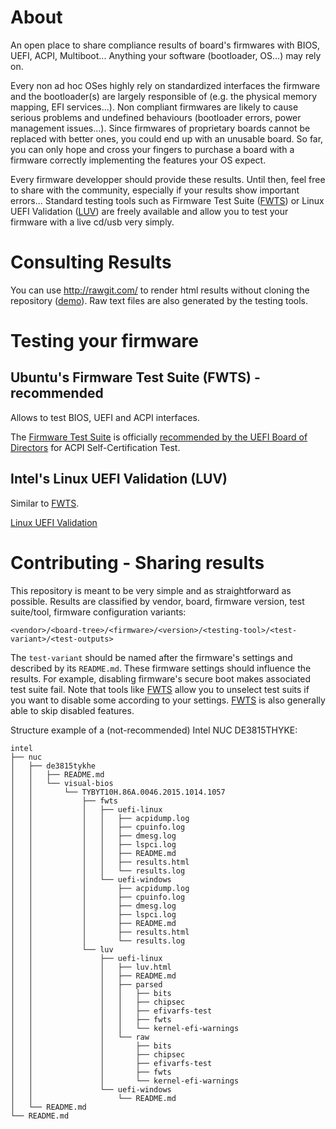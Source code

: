 # About

An open place to share compliance results of board's firmwares with BIOS, UEFI, ACPI,
Multiboot... Anything your software (bootloader, OS...) may rely on.

Every non ad hoc OSes highly rely on standardized interfaces the firmware and the bootloader(s)
are largely responsible of (e.g. the physical memory mapping, EFI services...). Non compliant
firmwares are likely to cause serious problems and undefined behaviours (bootloader errors, power
management issues...). Since firmwares of proprietary boards cannot be replaced with better ones,
you could end up with an unusable board. So far, you can only hope and cross your fingers to
purchase a board with a firmware correctly implementing the features your OS expect.

Every firmware developper should provide these results. Until then, feel free to share with the
community, especially if your results show important errors... Standard testing tools such as
Firmware Test Suite ([FWTS]) or Linux UEFI Validation ([LUV]) are freely available and allow you to
test your firmware with a live cd/usb very simply.

# Consulting Results

You can use http://rawgit.com/ to render html results without cloning the repository ([demo](https://cdn.rawgit.com/farjump/fwtr/master/intel/nuc/de3815tykhe/visual-bios/TYBYT10H.86A.0046.2015.1014.1057/fwts/uefi-linux/results.html)). Raw text
files are also generated by the testing tools.

# Testing your firmware

## Ubuntu's Firmware Test Suite (FWTS) - recommended

Allows to test BIOS, UEFI and ACPI interfaces.

The [Firmware Test Suite] is officially
[recommended by the UEFI Board of Directors](http://uefi.org/testtools) for ACPI Self-Certification
Test.

## Intel's Linux UEFI Validation (LUV)

Similar to [FWTS].

[Linux UEFI Validation]

# Contributing - Sharing results

This repository is meant to be very simple and as straightforward as possible. Results are
classified by vendor, board, firmware version, test suite/tool, firmware configuration variants:

```text
<vendor>/<board-tree>/<firmware>/<version>/<testing-tool>/<test-variant>/<test-outputs>
```

The `test-variant` should be named after the firmware's settings and described by its `README.md`.
These firmware settings should influence the results. For example, disabling firmware's secure boot
makes associated test suite fail. Note that tools like [FWTS] allow you to unselect test suits if
you want to disable some according to your settings. [FWTS] is also generally able to skip disabled
features.

Structure example of a (not-recommended) Intel NUC DE3815THYKE:

```text
intel
├── nuc
│   ├── de3815tykhe
│   │   ├── README.md
│   │   └── visual-bios
│   │       └── TYBYT10H.86A.0046.2015.1014.1057
│   │           ├── fwts
│   │           │   ├── uefi-linux
│   │           │   │   ├── acpidump.log
│   │           │   │   ├── cpuinfo.log
│   │           │   │   ├── dmesg.log
│   │           │   │   ├── lspci.log
│   │           │   │   ├── README.md
│   │           │   │   ├── results.html
│   │           │   │   └── results.log
│   │           │   └── uefi-windows
│   │           │       ├── acpidump.log
│   │           │       ├── cpuinfo.log
│   │           │       ├── dmesg.log
│   │           │       ├── lspci.log
│   │           │       ├── README.md
│   │           │       ├── results.html
│   │           │       └── results.log
│   │           └── luv
│   │               ├── uefi-linux
│   │               │   ├── luv.html
│   │               │   ├── README.md
│   │               │   ├── parsed
│   │               │   │   ├── bits
│   │               │   │   ├── chipsec
│   │               │   │   ├── efivarfs-test
│   │               │   │   ├── fwts
│   │               │   │   └── kernel-efi-warnings
│   │               │   └── raw
│   │               │       ├── bits
│   │               │       ├── chipsec
│   │               │       ├── efivarfs-test
│   │               │       ├── fwts
│   │               │       └── kernel-efi-warnings
│   │               └── uefi-windows
│   │                   └── README.md
│   └── README.md
└── README.md
```

[FWTS]: https://wiki.ubuntu.com/FirmwareTestSuite
[Firmware Test Suite]: https://wiki.ubuntu.com/FirmwareTestSuite
[LUV]: https://01.org/linux-uefi-validation
[Linux UEFI Validation]: https://01.org/linux-uefi-validation
